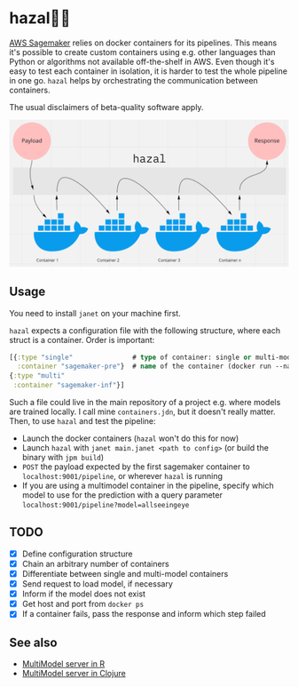 
# hazal🧙‍♀️

[AWS Sagemaker](https://aws.amazon.com/sagemaker/) relies on docker containers for its pipelines.
This means it's possible to create custom containers using e.g. other languages than Python or algorithms not available off-the-shelf in AWS.
Even though it's easy to test each container in isolation, it is harder to test the whole pipeline in one go.
`hazal` helps by orchestrating the communication between containers.

The usual disclaimers of beta-quality software apply.

![hazal chaining docker containers together](pipeline.png)

## Usage

You need to install `janet` on your machine first.

`hazal` expects a configuration file with the following structure, where each struct is a container. Order is important:
```clojure
[{:type "single"               # type of container: single or multi-model
  :container "sagemaker-pre"}  # name of the container (docker run --name ...)
{:type "multi"
 :container "sagemaker-inf"}]
```

Such a file could live in the main repository of a project e.g. where models are trained locally. 
I call mine `containers.jdn`, but it doesn't really matter.
Then, to use `hazal` and test the pipeline:
- Launch the docker containers (`hazal` won't do this for now)
- Launch `hazal` with `janet main.janet <path to config>` (or build the binary with `jpm build`)
- `POST` the payload expected by the first sagemaker container to `localhost:9001/pipeline`, or wherever `hazal` is running
- If you are using a multimodel container in the pipeline, specify which model to use for the prediction with a query parameter `localhost:9001/pipeline?model=allseeingeye`

## TODO

- [x] Define configuration structure
- [x] Chain an arbitrary number of containers
- [x] Differentiate between single and multi-model containers
- [x] Send request to load model, if necessary
- [x] Inform if the model does not exist
- [x] Get host and port from `docker ps`
- [x] If a container fails, pass the response and inform which step failed

## See also
- [MultiModel server in R](https://github.com/jcpsantiago/sagemaker-multimodel-R)
- [MultiModel server in Clojure](https://github.com/jcpsantiago/sagemaker-multimodel-clj)
